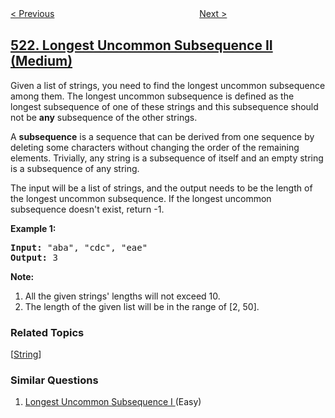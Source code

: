 <!--|This file generated by command(leetcode description); DO NOT EDIT.    |-->
<!--+----------------------------------------------------------------------+-->
<!--|@author    openset <openset.wang@gmail.com>                           |-->
<!--|@link      https://github.com/openset                                 |-->
<!--|@home      https://github.com/openset/leetcode                        |-->
<!--+----------------------------------------------------------------------+-->

[< Previous](https://github.com/openset/leetcode/tree/master/problems/longest-uncommon-subsequence-i "Longest Uncommon Subsequence I ")
　　　　　　　　　　　　　　　　
[Next >](https://github.com/openset/leetcode/tree/master/problems/continuous-subarray-sum "Continuous Subarray Sum")

## [522. Longest Uncommon Subsequence II (Medium)](https://leetcode.com/problems/longest-uncommon-subsequence-ii "最长特殊序列 II")

<p>
Given a list of strings, you need to find the longest uncommon subsequence among them. The longest uncommon subsequence is defined as the longest subsequence of one of these strings and this subsequence should not be <b>any</b> subsequence of the other strings.
</p>

<p>
A <b>subsequence</b> is a sequence that can be derived from one sequence by deleting some characters without changing the order of the remaining elements. Trivially, any string is a subsequence of itself and an empty string is a subsequence of any string.
</p>

<p>
The input will be a list of strings, and the output needs to be the length of the longest uncommon subsequence. If the longest uncommon subsequence doesn't exist, return -1.
</p>

<p><b>Example 1:</b><br />
<pre>
<b>Input:</b> "aba", "cdc", "eae"
<b>Output:</b> 3
</pre>
</p>

<p><b>Note:</b>
<ol>
<li>All the given strings' lengths will not exceed 10.</li>
<li>The length of the given list will be in the range of [2, 50].</li>
</ol>
</p>

### Related Topics
  [[String](https://github.com/openset/leetcode/tree/master/tag/string/README.md)]

### Similar Questions
  1. [Longest Uncommon Subsequence I ](https://github.com/openset/leetcode/tree/master/problems/longest-uncommon-subsequence-i) (Easy)
